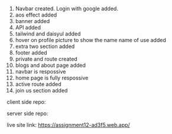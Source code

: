 1. Navbar created. Login with google added.
2. aos effect added
3. banner added
4. API added
5. tailwind and daisyul added
6. hover on profile picture to show the name name of use added
7. extra two section added
8. footer added
9. private and route created
10. blogs and about page added
11. navbar is respossive
12. home page is fully respossive
13. active route added
14. join us section added

client side repo: 

server side repo: 

live site link: https://assignment12-ad3f5.web.app/